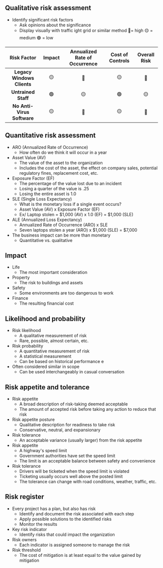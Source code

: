 ## Qualitative risk assessment
- Identify significant risk factors
	- Ask opinions about the significance
	- Display visually with traffic ight grid or similar method
🔴= high
🟡 = medium
🟢 = low

|        Risk Factor         | Impact | Annualized Rate of Occurrence | Cost of Controls | Overall Risk |
| :------------------------: | :----: | :---------------------------: | :--------------: | :----------: |
| **Legacy Windows Clients** |   🟡   |              🔴               |        🟡        |      🔴      |
|    **Untrained Staff**     |   🟢   |              🟡               |        🟢        |      🟡      |
| **No Anti-Virus Software** |   🟡   |              🔴               |        🟡        |      🔴      |
## Quantitative risk assessment
- ARO (Annualized Rate of Occurrence)
	- How often do we think it will occur in a year
- Asset Value (AV)
	- The value of the asset to the organization
	- Includes the cost of the asset, the effect on company sales, potential regulatory fines, replacement cost, etc.
- Exposure Factor (EF)
	- The percentage of the value lost due to an incident
	- Losing a quarter of the value is .25
	- Losing the entire asset is 1.0
- SLE (Single Loss Expectancy)
	- What is the monetary loss if a single event occurs?
	- Asset Value (AV) x Exposure Factor (EF)
	- Ex/ Laptop stolen = $1,000 (AV) x 1.0 (EF) = $1,000 (SLE)
- ALE (Annualized  Loss Expectancy)
	- Annualized Rate of Occurrence (ARO) x SLE
	- Seven laptops stolen a year (ARO) x $1,000 (SLE) = $7,000
- The business impact can be more than monetary
	- Quantitative vs. qualitative
## Impact
- Life
	- The most important consideration
- Property
	- The risk to buildings and assets
- Safety
	- Some environments are too dangerous to work
- Finance
	- The resulting financial cost
## Likelihood and probability
- Risk likelihood
	- A qualitative measurement of risk
	- Rare, possible, almost certain, etc.
- Risk probability
	- A quantitative measurement of risk
	- A statistical measurement
	- Can be based on historical performance e
- Often considered similar in scope
	- Can be used interchangeably in casual conversation
## Risk appetite and tolerance
- Risk appetite
	- A broad description of risk-taking deemed acceptable
	- The amount of accepted risk before taking any action to reduce that risk
- Risk appetite posture
	- Qualitative description for readiness to take risk
	- Conservative, neutral, and expansionary
- Risk tolerance
	- An acceptable variance (usually larger) from the risk appetite
- Risk appetite
	- A highway's speed limit
	- Government authorities have set the speed limit
	- The limit is an acceptable balance between safety and convenience
- Risk tolerance
	- Drivers will be ticketed when the speed limit is violated
	- Ticketing usually occurs well above the posted limit
	- The tolerance can change with road conditions, weather, traffic, etc.
## Risk register
- Every project has a plan, but also has risk
	- Identify and document the risk associated with each step
	- Apply possible solutions to the identified risks
	- Monitor the results
- Key risk indicator
	- Identify risks that could impact the organization
- Risk owners
	- Each indicator is assigned someone to manage the risk
- Risk threshold
	- The cost of mitigation is at least equal to the value gained by mitigation